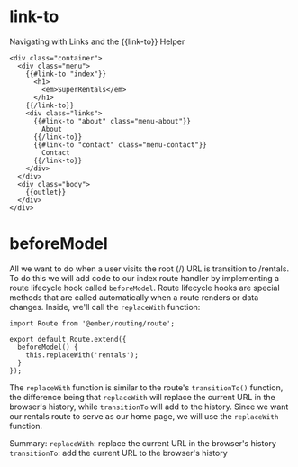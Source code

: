 # link-to

Navigating with Links and the {{link-to}} Helper

```
<div class="container">
  <div class="menu">
    {{#link-to "index"}}
      <h1>
        <em>SuperRentals</em>
      </h1>
    {{/link-to}}
    <div class="links">
      {{#link-to "about" class="menu-about"}}
        About
      {{/link-to}}
      {{#link-to "contact" class="menu-contact"}}
        Contact
      {{/link-to}}
    </div>
  </div>
  <div class="body">
    {{outlet}}
  </div>
</div>
```

# beforeModel

All we want to do when a user visits the root (/) URL is transition to /rentals. To do this we will add code to our index route handler by implementing a route lifecycle hook called `beforeModel`. Route lifecycle hooks are special methods that are called automatically when a route renders or data changes. Inside, we'll call the `replaceWith` function:

```
import Route from '@ember/routing/route';

export default Route.extend({
  beforeModel() {
    this.replaceWith('rentals');
  }
});
```

The `replaceWith` function is similar to the route's `transitionTo()` function, the difference being that `replaceWith` will replace the current URL in the browser's history, while `transitionTo` will add to the history. Since we want our rentals route to serve as our home page, we will use the `replaceWith` function.

Summary:
`replaceWith`: replace the current URL in the browser's history
`transitionTo`: add the current URL to the browser's history

